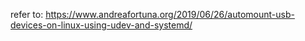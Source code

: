 refer to: https://www.andreafortuna.org/2019/06/26/automount-usb-devices-on-linux-using-udev-and-systemd/
